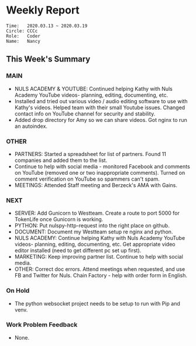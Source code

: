# Weekly Report
```
Time: 	2020.03.13 ~ 2020.03.19
Circle:	CCCc
Role:	Coder
Name:   Nancy
```
## This Week's Summary

### MAIN
  
- NULS ACADEMY & YOUTUBE: Continued helping Kathy with Nuls Academy YouTube videos- planning, editing, documenting, etc.
- Installed and tried out various video / audio editing software to use with Kathy's videos. Helped team with their small Youtube issues. Changed contact info on YouTube channel for security and stability.
- Added drop directory for Amy so we can share videos. Got nginx to run an autoindex.

### OTHER
- PARTNERS: Started a spreadsheet for list of partners. Found 11 companies and added them to the list.
- Continue to help with social media - monitored Facebook and comments on YouTube (removed one or two inappropriate comments). Turned on comment verification on YouTube so spammers can't spam.
- MEETINGS: Attended Staff meeting and Berzeck's AMA with Gains. 

### NEXT
- SERVER: Add Gunicorn to Westteam. Create a route to port 5000 for TokenLife once Gunicorn is working.
- PYTHON: Put nulspy-http-request into the right place on github.
- DOCUMENT: Document my Westteam setup re nginx and python.
- NULS ACADEMY: Continue helping Kathy with Nuls Academy YouTube videos- planning, editing, documenting, etc. Get appropriate video editor installed (need to get different pc set up first).
- MARKETING: Keep improving partner list. Continue to help with social media.
- OTHER: Correct doc errors. Attend meetings when requested, and use FB and Twitter for Nuls. Chain Factory - help with order form in English.

### On Hold
- The python websocket project needs to be setup to run with Pip and venv. 

### Work Problem Feedback

- None.
